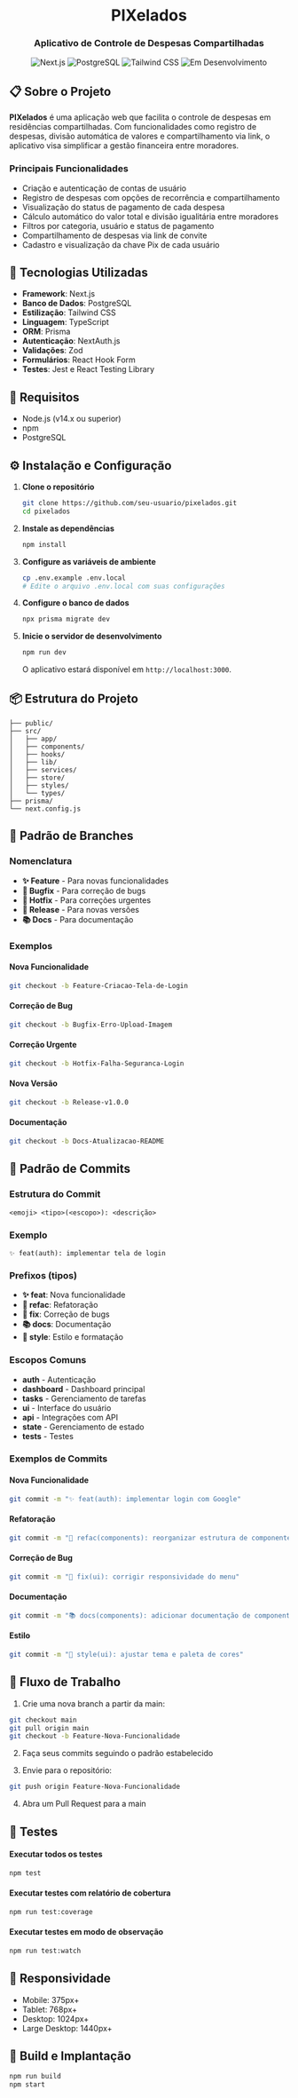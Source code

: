 
<div align="center">
  <h1>PIXelados</h1>
  <h3>Aplicativo de Controle de Despesas Compartilhadas</h3>
  <p>
    <img src="https://img.shields.io/badge/Next.js-000000?style=for-the-badge&logo=nextdotjs&logoColor=white" alt="Next.js" />
    <img src="https://img.shields.io/badge/PostgreSQL-336791?style=for-the-badge&logo=postgresql&logoColor=white" alt="PostgreSQL" />
    <img src="https://img.shields.io/badge/Tailwind_CSS-38B2AC?style=for-the-badge&logo=tailwind-css&logoColor=white" alt="Tailwind CSS" />
    <img src="https://img.shields.io/badge/Em%20Desenvolvimento-FF5722?style=for-the-badge" alt="Em Desenvolvimento" />
  </p>
</div>

## 📋 Sobre o Projeto

**PIXelados** é uma aplicação web que facilita o controle de despesas em residências compartilhadas. Com funcionalidades como registro de despesas, divisão automática de valores e compartilhamento via link, o aplicativo visa simplificar a gestão financeira entre moradores.

### Principais Funcionalidades

- Criação e autenticação de contas de usuário
- Registro de despesas com opções de recorrência e compartilhamento
- Visualização do status de pagamento de cada despesa
- Cálculo automático do valor total e divisão igualitária entre moradores
- Filtros por categoria, usuário e status de pagamento
- Compartilhamento de despesas via link de convite
- Cadastro e visualização da chave Pix de cada usuário

## 🚀 Tecnologias Utilizadas

- **Framework**: Next.js
- **Banco de Dados**: PostgreSQL
- **Estilização**: Tailwind CSS
- **Linguagem**: TypeScript
- **ORM**: Prisma
- **Autenticação**: NextAuth.js
- **Validações**: Zod
- **Formulários**: React Hook Form
- **Testes**: Jest e React Testing Library

## 🔧 Requisitos

- Node.js (v14.x ou superior)
- npm
- PostgreSQL

## ⚙️ Instalação e Configuração

1. **Clone o repositório**
   ```bash
   git clone https://github.com/seu-usuario/pixelados.git
   cd pixelados
   ```

2. **Instale as dependências**
   ```bash
   npm install
   ```

3. **Configure as variáveis de ambiente**
   ```bash
   cp .env.example .env.local
   # Edite o arquivo .env.local com suas configurações
   ```

4. **Configure o banco de dados**
   ```bash
   npx prisma migrate dev
   ```

5. **Inicie o servidor de desenvolvimento**
   ```bash
   npm run dev
   ```

   O aplicativo estará disponível em `http://localhost:3000`.

## 📦 Estrutura do Projeto

```
├── public/
├── src/
│   ├── app/
│   ├── components/
│   ├── hooks/
│   ├── lib/
│   ├── services/
│   ├── store/
│   ├── styles/
│   └── types/
├── prisma/
└── next.config.js
```

## 🌲 Padrão de Branches

### Nomenclatura
- **✨ Feature** - Para novas funcionalidades
- **🐛 Bugfix** - Para correção de bugs
- **🚨 Hotfix** - Para correções urgentes
- **🚀 Release** - Para novas versões
- **📚 Docs** - Para documentação

### Exemplos

#### Nova Funcionalidade
```bash
git checkout -b Feature-Criacao-Tela-de-Login
```
#### Correção de Bug
```bash
git checkout -b Bugfix-Erro-Upload-Imagem
```
#### Correção Urgente
```bash
git checkout -b Hotfix-Falha-Seguranca-Login
```
#### Nova Versão
```bash
git checkout -b Release-v1.0.0
```
#### Documentação
```bash
git checkout -b Docs-Atualizacao-README
```

## 📝 Padrão de Commits

### Estrutura do Commit
```
<emoji> <tipo>(<escopo>): <descrição>
```

### Exemplo
```
✨ feat(auth): implementar tela de login
```

### Prefixos (tipos)
- **✨ feat**: Nova funcionalidade
- **🔨 refac**: Refatoração
- **🐛 fix**: Correção de bugs
- **📚 docs**: Documentação
- **💅 style**: Estilo e formatação

### Escopos Comuns
- **auth** - Autenticação
- **dashboard** - Dashboard principal
- **tasks** - Gerenciamento de tarefas
- **ui** - Interface do usuário
- **api** - Integrações com API
- **state** - Gerenciamento de estado
- **tests** - Testes

### Exemplos de Commits

#### Nova Funcionalidade
```bash
git commit -m "✨ feat(auth): implementar login com Google"
```
#### Refatoração
```bash
git commit -m "🔨 refac(components): reorganizar estrutura de componentes"
```
#### Correção de Bug
```bash
git commit -m "🐛 fix(ui): corrigir responsividade do menu"
```
#### Documentação
```bash
git commit -m "📚 docs(components): adicionar documentação de componentes"
```
#### Estilo
```bash
git commit -m "💅 style(ui): ajustar tema e paleta de cores"
```

## 🔄 Fluxo de Trabalho

1. Crie uma nova branch a partir da main:
```bash
git checkout main
git pull origin main
git checkout -b Feature-Nova-Funcionalidade
```

2. Faça seus commits seguindo o padrão estabelecido

3. Envie para o repositório:
```bash
git push origin Feature-Nova-Funcionalidade
```

4. Abra um Pull Request para a main

## 🧪 Testes

#### Executar todos os testes
```bash
npm test
```
#### Executar testes com relatório de cobertura
```bash
npm run test:coverage
```
#### Executar testes em modo de observação
```bash
npm run test:watch
```

## 📱 Responsividade

- Mobile: 375px+
- Tablet: 768px+
- Desktop: 1024px+
- Large Desktop: 1440px+

## 🚀 Build e Implantação

```bash
npm run build
npm start
```